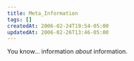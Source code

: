```yaml
---
title: Meta_Information
tags: []
createdAt: 2006-02-24T19:54-05:00
updatedAt: 2006-02-26T13:46-05:00
---
```


You know... information <i>about</i> information.

